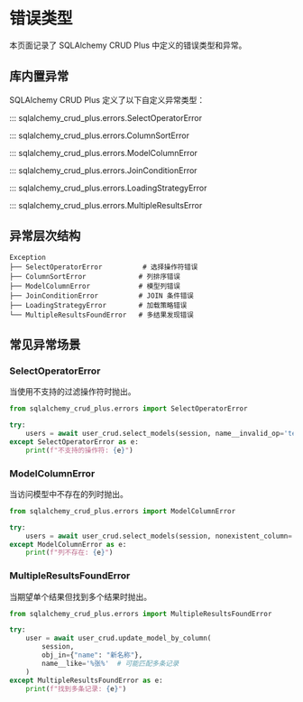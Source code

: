 # 错误类型

本页面记录了 SQLAlchemy CRUD Plus 中定义的错误类型和异常。

## 库内置异常

SQLAlchemy CRUD Plus 定义了以下自定义异常类型：

::: sqlalchemy_crud_plus.errors.SelectOperatorError

::: sqlalchemy_crud_plus.errors.ColumnSortError

::: sqlalchemy_crud_plus.errors.ModelColumnError

::: sqlalchemy_crud_plus.errors.JoinConditionError

::: sqlalchemy_crud_plus.errors.LoadingStrategyError

::: sqlalchemy_crud_plus.errors.MultipleResultsError

## 异常层次结构

```
Exception
├── SelectOperatorError          # 选择操作符错误
├── ColumnSortError             # 列排序错误
├── ModelColumnError            # 模型列错误
├── JoinConditionError          # JOIN 条件错误
├── LoadingStrategyError        # 加载策略错误
└── MultipleResultsFoundError   # 多结果发现错误
```

## 常见异常场景

### SelectOperatorError

当使用不支持的过滤操作符时抛出。

```python
from sqlalchemy_crud_plus.errors import SelectOperatorError

try:
    users = await user_crud.select_models(session, name__invalid_op='test')
except SelectOperatorError as e:
    print(f"不支持的操作符: {e}")
```

### ModelColumnError

当访问模型中不存在的列时抛出。

```python
from sqlalchemy_crud_plus.errors import ModelColumnError

try:
    users = await user_crud.select_models(session, nonexistent_column='value')
except ModelColumnError as e:
    print(f"列不存在: {e}")
```

### MultipleResultsFoundError

当期望单个结果但找到多个结果时抛出。

```python
from sqlalchemy_crud_plus.errors import MultipleResultsFoundError

try:
    user = await user_crud.update_model_by_column(
        session,
        obj_in={"name": "新名称"},
        name__like='%张%'  # 可能匹配多条记录
    )
except MultipleResultsFoundError as e:
    print(f"找到多条记录: {e}")
```
